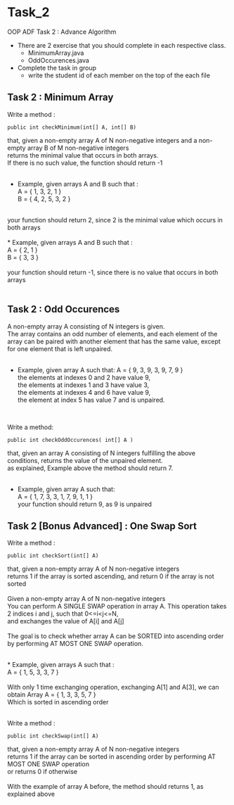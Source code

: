 # Task_2
OOP ADF Task 2 : Advance Algorithm
* There are 2 exercise that you should complete in each respective class.
  * MinimumArray.java
  * OddOccurences.java
* Complete the task in group
  * write the student id of each member on the top of the each file

## Task 2 : Minimum Array
Write a method : 
  ``` 
  public int checkMinimum(int[] A, int[] B)
  ```
that, given a non-empty array A of N non-negative integers and a non-empty array B of M non-negative integers <br>
returns the minimal value that occurs in both arrays. <br>
If there is no such value, the function should return -1 <br>
<br>
* Example, given arrays A and B such that :  <br>
<t> A = { 1, 3, 2, 1 } <br>
<t> B = { 4, 2, 5, 3, 2 } <br>
<br>
your function should return 2, since 2 is the minimal value which occurs in both arrays <br>
<br>
* Example, given arrays A and B such that :  <br>
<t> A = { 2, 1 } <br>
<t> B = { 3, 3 } <br>
<br>
your function should return -1, since there is no value that occurs in both arrays<br>
<br>

## Task 2 : Odd Occurences
A non-empty array A consisting of N integers is given.<br>
The array contains an odd number of elements, and each element of the array can be paired with another element that has the same value, except for one element that is left unpaired.<br>
<br>
* Example, given array A such that:
<t> A = { 9, 3, 9, 3, 9, 7, 9 } <br>
<t><t> the elements at indexes 0 and 2 have value 9, <br>
<t><t> the elements at indexes 1 and 3 have value 3, <br>
<t><t> the elements at indexes 4 and 6 have value 9, <br>
<t><t> the element at index 5 has value 7 and is unpaired. <br>
<br>

Write a method:<br>
  ```
  public int checkOddOccurences( int[] A )
  ```
that, given an array A consisting of N integers fulfilling the above conditions, returns the value of the unpaired element.<br>
as explained, Example above the method should return 7. <br>
<br>

* Example, given array A such that: <br>
<t> A = { 1, 7, 3, 3, 1, 7, 9, 1, 1 } <br>
your function should return 9, as 9 is unpaired <br>


## Task 2 [Bonus Advanced] : One Swap Sort
Write a method : 
  ``` 
  public int checkSort(int[] A)
  ```
that, given a non-empty array A of N non-negative integers <br>
returns 1 if the array is sorted ascending, and return 0 if the array is not sorted <br>
<br>
Given a non-empty array A of N non-negative integers <br>
You can perform A SINGLE SWAP operation in array A. This operation takes 2 indices i and j, such that 0<=i<j<=N, <br>
and exchanges the value of A[i] and A[j]<br>
<br>
The goal is to check whether array A can be SORTED into ascending order by performing AT MOST ONE SWAP operation.<br>

<br>
* Example, given arrays A such that :  <br>
<t> A = { 1, 5, 3, 3, 7 } <br>
<br>
With only 1 time exchanging operation, exchanging A[1] and A[3], we can obtain Array A = { 1, 3, 3, 5, 7 }  <br>
Which is sorted in ascending order<br>
<br>

Write a method : 
  ``` 
  public int checkSwap(int[] A)
  ```
that, given a non-empty array A of N non-negative integers <br>
returns 1 if the array can be sorted in ascending order by performing AT MOST ONE SWAP operation<br>
or returns 0 if otherwise<br>
<br>
With the example of array A before, the method should returns 1, as explained above<br>

